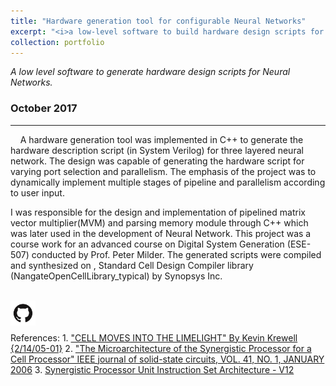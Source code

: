 ```yaml
---
title: "Hardware generation tool for configurable Neural Networks"
excerpt: "<i>a low-level software to build hardware design scripts for a neural network of varying port selection and parallelism.</i><br/><img width ='500' src='/images/neural_network.jpg'><br/><br/>`Neural Networks` "  " `Digital System design`"   "`System Verilog`"
collection: portfolio
---
```


<i>A low level software to generate hardware design scripts for Neural Networks.</i>
### October 2017
---
&nbsp;
&nbsp;
A hardware generation tool was implemented in C++ to generate the hardware description script (in System Verilog) for three layered neural network. The design was capable of generating the hardware script for varying port selection and parallelism. 
The emphasis of the project was to dynamically implement multiple stages of pipeline and parallelism according to user input.

I was responsible for the design and implementation of pipelined matrix vector multiplier(MVM) and parsing memory module through C++ which was later used in the development of Neural Network.
This project was a course work for an advanced course on Digital System Generation (ESE-507) conducted by Prof. Peter Milder. The generated scripts were compiled and synthesized on , Standard Cell Design Compiler library (NangateOpenCellLibrary_typical) by Synopsys Inc.

<br/>  
<span><a href='https://github.com/Karthik4293/Hardware_generation_tool_for_Neural_Networks' target='_blank'><img style='float: left;' width = '40' src='/images/git.png'></a></span>
<br/>
<br/>
<br/> 
References:  
1. <span style="color:blue"><a href='https://www.karthik4293.me/files/Cell_microarchitecture' target='_blank'>"CELL MOVES INTO THE LIMELIGHT" By Kevin Krewell {2/14/05-01}</a></span>  
2. <span style="color:blue"><a href='https://www.karthik4293.me/files/Microarchitecture_of_SPU' target='_blank'>"The Microarchitecture of the Synergistic Processor
for a Cell Processor" IEEE journal of solid-state circuits, VOL. 41, NO. 1, JANUARY 2006</a></span>
3. <span style="color:blue"><a href='https://www.karthik4293.me/files/SPU_ISA_v12' target='_blank'>Synergistic Processor Unit Instruction Set Architecture - V12 </a></span>
